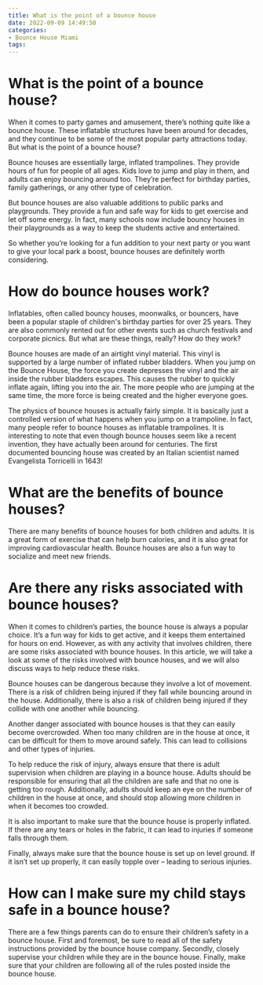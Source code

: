 ```yaml
---
title: What is the point of a bounce house
date: 2022-09-09 14:49:50
categories:
- Bounce House Miami
tags:
---
```



#  What is the point of a bounce house?

When it comes to party games and amusement, there’s nothing quite like a bounce house. These inflatable structures have been around for decades, and they continue to be some of the most popular party attractions today. But what is the point of a bounce house?

Bounce houses are essentially large, inflated trampolines. They provide hours of fun for people of all ages. Kids love to jump and play in them, and adults can enjoy bouncing around too. They’re perfect for birthday parties, family gatherings, or any other type of celebration.

But bounce houses are also valuable additions to public parks and playgrounds. They provide a fun and safe way for kids to get exercise and let off some energy. In fact, many schools now include bouncy houses in their playgrounds as a way to keep the students active and entertained.

So whether you’re looking for a fun addition to your next party or you want to give your local park a boost, bounce houses are definitely worth considering.

#  How do bounce houses work?

Inflatables, often called bouncy houses, moonwalks, or bouncers, have been a popular staple of children's birthday parties for over 25 years. They are also commonly rented out for other events such as church festivals and corporate picnics. But what are these things, really? How do they work?

Bounce houses are made of an airtight vinyl material. This vinyl is supported by a large number of inflated rubber bladders. When you jump on the Bounce House, the force you create depresses the vinyl and the air inside the rubber bladders escapes. This causes the rubber to quickly inflate again, lifting you into the air. The more people who are jumping at the same time, the more force is being created and the higher everyone goes.

The physics of bounce houses is actually fairly simple. It is basically just a controlled version of what happens when you jump on a trampoline. In fact, many people refer to bounce houses as inflatable trampolines. It is interesting to note that even though bounce houses seem like a recent invention, they have actually been around for centuries. The first documented bouncing house was created by an Italian scientist named Evangelista Torricelli in 1643!

#  What are the benefits of bounce houses?

There are many benefits of bounce houses for both children and adults. It is a great form of exercise that can help burn calories, and it is also great for improving cardiovascular health. Bounce houses are also a fun way to socialize and meet new friends.

#  Are there any risks associated with bounce houses?

When it comes to children’s parties, the bounce house is always a popular choice. It’s a fun way for kids to get active, and it keeps them entertained for hours on end. However, as with any activity that involves children, there are some risks associated with bounce houses. In this article, we will take a look at some of the risks involved with bounce houses, and we will also discuss ways to help reduce these risks.

Bounce houses can be dangerous because they involve a lot of movement. There is a risk of children being injured if they fall while bouncing around in the house. Additionally, there is also a risk of children being injured if they collide with one another while bouncing.

Another danger associated with bounce houses is that they can easily become overcrowded. When too many children are in the house at once, it can be difficult for them to move around safely. This can lead to collisions and other types of injuries.

To help reduce the risk of injury, always ensure that there is adult supervision when children are playing in a bounce house. Adults should be responsible for ensuring that all the children are safe and that no one is getting too rough. Additionally, adults should keep an eye on the number of children in the house at once, and should stop allowing more children in when it becomes too crowded.

It is also important to make sure that the bounce house is properly inflated. If there are any tears or holes in the fabric, it can lead to injuries if someone falls through them.

Finally, always make sure that the bounce house is set up on level ground. If it isn’t set up properly, it can easily topple over – leading to serious injuries.

#  How can I make sure my child stays safe in a bounce house?

There are a few things parents can do to ensure their children’s safety in a bounce house. First and foremost, be sure to read all of the safety instructions provided by the bounce house company. Secondly, closely supervise your children while they are in the bounce house. Finally, make sure that your children are following all of the rules posted inside the bounce house.